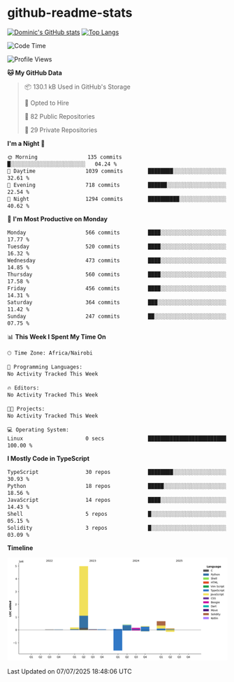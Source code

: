# github-readme-stats
[![Dominic's GitHub stats](https://github-readme-stats.vercel.app/api?username=Domengo&show_icons=true)](https://github.com/anuraghazra/github-readme-stats)
[![Top Langs](https://github-readme-stats.vercel.app/api/top-langs/?username=Domengo&show_icons=true)](https://github.com/Domengo/github-readme-stats)

<!--START_SECTION:waka-->
![Code Time](http://img.shields.io/badge/Code%20Time-1%2C117%20hrs%2051%20mins-blue)

![Profile Views](http://img.shields.io/badge/Profile%20Views-0-blue)

**🐱 My GitHub Data** 

> 📦 130.1 kB Used in GitHub's Storage 
 > 
> 💼 Opted to Hire
 > 
> 📜 82 Public Repositories 
 > 
> 🔑 29 Private Repositories 
 > 
**I'm a Night 🦉** 

```text
🌞 Morning                135 commits         █░░░░░░░░░░░░░░░░░░░░░░░░   04.24 % 
🌆 Daytime                1039 commits        ████████░░░░░░░░░░░░░░░░░   32.61 % 
🌃 Evening                718 commits         ██████░░░░░░░░░░░░░░░░░░░   22.54 % 
🌙 Night                  1294 commits        ██████████░░░░░░░░░░░░░░░   40.62 % 
```
📅 **I'm Most Productive on Monday** 

```text
Monday                   566 commits         ████░░░░░░░░░░░░░░░░░░░░░   17.77 % 
Tuesday                  520 commits         ████░░░░░░░░░░░░░░░░░░░░░   16.32 % 
Wednesday                473 commits         ████░░░░░░░░░░░░░░░░░░░░░   14.85 % 
Thursday                 560 commits         ████░░░░░░░░░░░░░░░░░░░░░   17.58 % 
Friday                   456 commits         ████░░░░░░░░░░░░░░░░░░░░░   14.31 % 
Saturday                 364 commits         ███░░░░░░░░░░░░░░░░░░░░░░   11.42 % 
Sunday                   247 commits         ██░░░░░░░░░░░░░░░░░░░░░░░   07.75 % 
```


📊 **This Week I Spent My Time On** 

```text
🕑︎ Time Zone: Africa/Nairobi

💬 Programming Languages: 
No Activity Tracked This Week

🔥 Editors: 
No Activity Tracked This Week

🐱‍💻 Projects: 
No Activity Tracked This Week

💻 Operating System: 
Linux                    0 secs              █████████████████████████   100.00 % 
```

**I Mostly Code in TypeScript** 

```text
TypeScript               30 repos            ████████░░░░░░░░░░░░░░░░░   30.93 % 
Python                   18 repos            █████░░░░░░░░░░░░░░░░░░░░   18.56 % 
JavaScript               14 repos            ████░░░░░░░░░░░░░░░░░░░░░   14.43 % 
Shell                    5 repos             █░░░░░░░░░░░░░░░░░░░░░░░░   05.15 % 
Solidity                 3 repos             █░░░░░░░░░░░░░░░░░░░░░░░░   03.09 % 
```



**Timeline**

![Lines of Code chart](https://raw.githubusercontent.com/Domengo/Domengo/main/assets/bar_graph.png)


 Last Updated on 07/07/2025 18:48:06 UTC
<!--END_SECTION:waka-->


